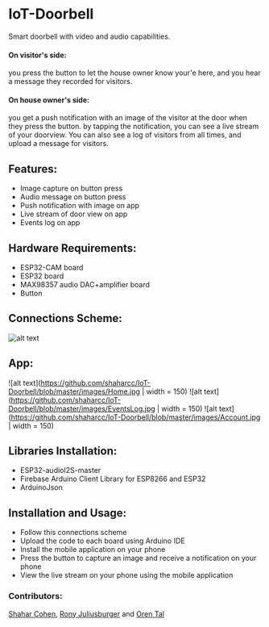 # IoT-Doorbell
Smart doorbell with video and audio capabilities.

#### On visitor's side:
you press the button to let the house owner know your'e here, and you hear a message they recorded for visitors.
#### On house owner's side:
you get a push notification with an image of the visitor at the door when they press the button. by tapping the notification, you can see a live stream of your doorview. You can also see a log of visitors from all times, and upload a message for visitors.

## Features:
- Image capture on button press
- Audio message on button press
- Push notification with image on app
- Live stream of door view on app
- Events log on app

## Hardware Requirements:
- ESP32-CAM board
- ESP32 board
- MAX98357 audio DAC+amplifier board
- Button

## Connections Scheme:

![alt text](https://github.com/shaharcc/IoT-Doorbell/blob/master/scheme.jpg)

## App:
![alt text](https://github.com/shaharcc/IoT-Doorbell/blob/master/images/Home.jpg | width = 150)
![alt text](https://github.com/shaharcc/IoT-Doorbell/blob/master/images/EventsLog.jpg | width = 150)
![alt text](https://github.com/shaharcc/IoT-Doorbell/blob/master/images/Account.jpg | width = 150)

## Libraries Installation:
- ESP32-audioI2S-master
- Firebase Arduino Client Library for ESP8266 and ESP32
- ArduinoJson

## Installation and Usage:
- Follow this connections scheme
- Upload the code to each board using Arduino IDE
- Install the mobile application on your phone
- Press the button to capture an image and receive a notification on your phone
- View the live stream on your phone using the mobile application


### Contributors:
[Shahar Cohen](https://github.com/shaharcc), [Rony Juliusburger](https://github.com/ronyju) and [Oren Tal](https://github.com/oren-tal)

